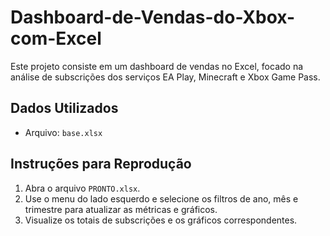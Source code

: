 # Dashboard-de-Vendas-do-Xbox-com-Excel

Este projeto consiste em um dashboard de vendas no Excel, focado na análise de subscrições dos serviços EA Play, Minecraft e Xbox Game Pass.

## Dados Utilizados
- Arquivo: `base.xlsx`

## Instruções para Reprodução
1. Abra o arquivo `PRONTO.xlsx`.
2. Use o menu do lado esquerdo e selecione os filtros de ano, mês e trimestre para atualizar as métricas e gráficos.
3. Visualize os totais de subscrições e os gráficos correspondentes.
